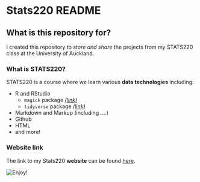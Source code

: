 # Stats220 README

## What is this repository for?
I created this repository to *store and share* the projects from my STATS220 class at the University of Auckland.

### What is STATS220?
STATS220 is a course where we learn various **data technologies** including:
* R and RStudio
  * `magick` package [*(link)*](https://cran.r-project.org/web/packages/magick/vignettes/intro.html)
  * `tidyverse` package [*(link)*](https://www.tidyverse.org/)
* Markdown and Markup (including ....)
* Github
* HTML
* and more!

### Website link
The link to my Stats220 **website** can be found [here](https://classicmmt.github.io/Stats220/).

![Enjoy!](https://image.shutterstock.com/image-vector/enjoy-brush-calligraphy-banner-260nw-1342361666.jpg)
